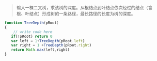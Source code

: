 >输入一棵二叉树，求该树的深度。从根结点到叶结点依次经过的结点（含根、叶结点）形成树的一条路径，最长路径的长度为树的深度。

```js
function TreeDepth(pRoot)
{
    // write code here
   if(!pRoot) return 0
   var left = 1+TreeDepth(pRoot.left)
   var right = 1 +TreeDepth(pRoot.right)
   return Math.max(left,right)
}
```
